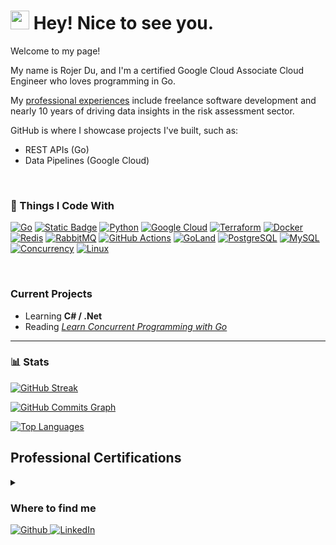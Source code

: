 <h1><img src="https://emojis.slackmojis.com/emojis/images/1531849430/4246/blob-sunglasses.gif?1531849430" width="30"/> Hey! Nice to see you.</h1>
Welcome to my page! 

My name is Rojer Du, and I'm a certified Google Cloud Associate Cloud Engineer who loves programming in Go. 

My [professional experiences](#professional-certifications) include freelance software development and nearly 10 years of driving data insights in the risk assessment sector. 

GitHub is where I showcase projects I've built, such as: 
 - REST APIs (Go)
 - Data Pipelines (Google Cloud)


&nbsp;
### 🧰 Things I Code With
[![Go](https://img.shields.io/badge/Go-00ADD8?style=for-the-badge&logo=go&logoColor=ffffff)](#)
[![Static Badge](https://img.shields.io/badge/C%23-C%23?style=for-the-badge&logo=csharp&color=blue)](#)
[![Python](https://img.shields.io/badge/python-3670A0?style=for-the-badge&logo=python&logoColor=ffdd54)](#)
[![Google Cloud](https://img.shields.io/badge/GoogleCloud-%23FFD700?style=for-the-badge&logo=googlecloud)](#)
[![Terraform](https://img.shields.io/badge/Terraform-message?style=for-the-badge&logo=terraform)](#)
[![Docker](https://img.shields.io/badge/Docker-2496ED?style=for-the-badge&logo=docker&logoColor=ffffff)](#)
[![Redis](https://img.shields.io/badge/Redis-DC382D?style=for-the-badge&logo=Redis&logoColor=ffffff)](#)
[![RabbitMQ](https://img.shields.io/badge/RabbitMQ-FF6600?style=for-the-badge&logo=RabbitMQ&logoColor=ffffff)](#)
[![GitHub Actions](https://img.shields.io/badge/githubactions-2088FF?style=for-the-badge&logo=githubactions&logoColor=FFFFFF)](#)
[![GoLand](https://img.shields.io/badge/GoLand-000000?style=for-the-badge&logo=GoLand&logoColor=ffffff)](#)
[![PostgreSQL](https://img.shields.io/badge/PostgreSQL-4169E1?style=for-the-badge&logo=PostgreSQL&logoColor=ffffff)](#)
[![MySQL](https://img.shields.io/badge/MySQL-4479A1?style=for-the-badge&logo=MySQL&logoColor=ffffff)](#)
[![Concurrency](https://img.shields.io/badge/Concurrency-333333?style=for-the-badge)](#)
[![Linux](https://img.shields.io/badge/Linux-FCC624?style=for-the-badge&logo=linux&logoColor=black)](#)



&nbsp;
### Current Projects
- Learning **C# / .Net**
- Reading *[Learn Concurrent Programming with Go](https://www.manning.com/books/learn-concurrent-programming-with-go)*

---


### 📊 Stats
[![GitHub Streak](https://streak-stats.demolab.com?user=rojerdu-dev&theme=gruvbox&date_format=%5BY%20%5DM%20j)](https://git.io/streak-stats)

<a href="http://www.github.com/rojerdu-dev"><img src="https://github-readme-activity-graph.cyclic.app/graph?username=rojerdu-dev&bg_color=1c1917&color=ffffff&line=0891b2&point=ffffff&area_color=1c1917&area=true&hide_border=true&custom_title=GitHub%20Commits%20Graph" alt="GitHub Commits Graph" /></a>

<a href="https://github.com/rojerdu-dev" align="left"><img src="https://github-readme-stats.vercel.app/api/top-langs/?username=rojerdu-dev&langs_count=10&title_color=ffffff&text_color=ffffff&icon_color=0891b2&bg_color=1c1917&hide_border=true&locale=en&custom_title=Top%20%Languages" alt="Top Languages" /></a>



## Professional Certifications
<details>
<summary></summary>

- [Google Cloud Certified Associate Cloud Engineer](https://google.accredible.com/cbf33d9f-b441-4326-98f3-1bd9367af9f5)
- [HashiCorp Certified: Terraform Associate (003)](https://www.credly.com/earner/earned/badge/f95d3d04-0e6f-4b01-aebb-8b96a0ff5524)
- [Snowflake SnowPro Core](https://www.credly.com/earner/earned/badge/a7f31024-e9c7-4f5c-b683-497253bb8485)
- [Linux Professional Institute](https://cs.lpi.org/caf/Xamman/certification/verify/LPI000555554/dgs93kc25q)

</details>




<h3>Where to find me</h3>
<p>
  <a href="https://github.com/rojerdu-dev" target="_blank">
    <img alt="Github" src="https://img.shields.io/badge/GitHub-%2312100E.svg?&style=for-the-badge&logo=Github&logoColor=white" />
  </a>
  <a href="https://www.linkedin.com/in/rojerdu" target="_blank">
    <img alt="LinkedIn" src="https://img.shields.io/badge/linkedin-%230077B5.svg?&style=for-the-badge&logo=linkedin&logoColor=white" />
  </a>
</p>

          




          
          

          


        
          


          
          
          
